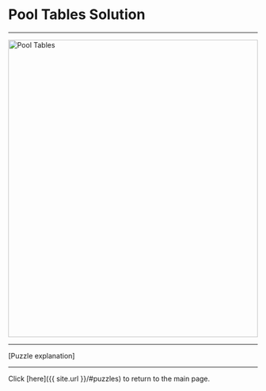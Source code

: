 # Pool Tables Solution

-----

<img src="{{ site.imgurl }}/PoolTables/PoolTables.jpg" alt="Pool Tables" style="width:100%;height:600px;object-fit:contain;">

-----

[Puzzle explanation]

-----

Click [here]({{ site.url }}/#puzzles) to return to the main page.